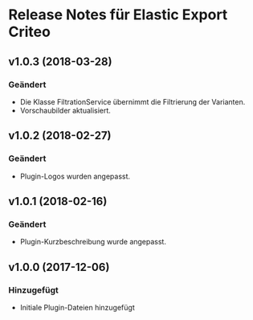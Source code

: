 # Release Notes für Elastic Export Criteo

## v1.0.3 (2018-03-28)

### Geändert
- Die Klasse FiltrationService übernimmt die Filtrierung der Varianten.
- Vorschaubilder aktualisiert.

## v1.0.2 (2018-02-27)

### Geändert
- Plugin-Logos wurden angepasst.

## v1.0.1 (2018-02-16)

### Geändert
- Plugin-Kurzbeschreibung wurde angepasst.

## v1.0.0 (2017-12-06)

### Hinzugefügt
- Initiale Plugin-Dateien hinzugefügt
